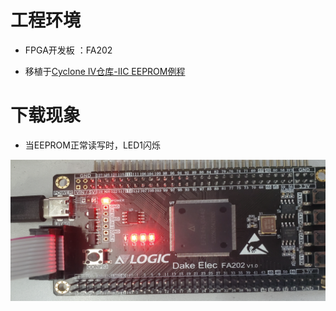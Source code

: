 # 工程环境

+ FPGA开发板 ：FA202



+ 移植于[Cyclone IV仓库-IIC EEPROM例程](https://github.com/BigPig-Bro/Cyclone-IV/tree/master/Code_Others/iic_eeprom)



# 下载现象

- 当EEPROM正常读写时，LED1闪烁

![Finish](Finish.png)

